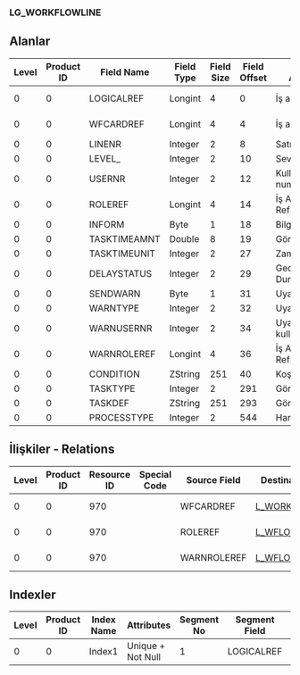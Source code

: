 ### LG_WORKFLOWLINE

## Alanlar

**Level**|**Product ID**|**Field Name**|**Field Type**|**Field Size**|**Field Offset**|**Türkçe Açıklama**|**Expression**
-----|-----|-----|-----|-----|-----|-----|-----
0|0|LOGICALREF|Longint|4|0|İş akışı ref.|WORKFLOWLINE Reference
0|0|WFCARDREF|Longint|4|4|İş akışı ref.|WORKFLOWCARD Reference
0|0|LINENR|Integer|2|8|Satır Numarası|Line Number
0|0|LEVEL_|Integer|2|10|Seviye|Leve
0|0|USERNR|Integer|2|12|Kullanıcı numarası|User Number
0|0|ROLEREF|Longint|4|14|İş Akışı Rolü Ref.|WFLOWROLE Reference
0|0|INFORM|Byte|1|18|Bilgilendirilecek|Notify
0|0|TASKTIMEAMNT|Double|8|19|Görev süresi|Task Duration
0|0|TASKTIMEUNIT|Integer|2|27|Zaman birimi|Time Unit
0|0|DELAYSTATUS|Integer|2|29|Gecikme Durumu|Delay Status
0|0|SENDWARN|Byte|1|31|Uyar|Warn
0|0|WARNTYPE|Integer|2|32|Uyarı tipi|Warning Type
0|0|WARNUSERNR|Integer|2|34|Uyarılacak kullanıcı sayısı|Number of user to be warned
0|0|WARNROLEREF|Longint|4|36|İş Akışı Rolü Ref.|WFLOWROLE Reference
0|0|CONDITION|ZString|251|40|Koşul|Condition
0|0|TASKTYPE|Integer|2|291|Görev tipi|Task Type
0|0|TASKDEF|ZString|251|293|Görev Tanımı|Task Definition
0|0|PROCESSTYPE|Integer|2|544|Hareket türü|Transaction Type

## İlişkiler - Relations
**Level**|**Product ID**|**Resource ID**|**Special Code**|**Source Field**|**Destination Table**|**Destination Field**|**Relation Type**|**Extra Condition**
-----|-----|-----|-----|-----|-----|-----|-----|-----
0|0|970||WFCARDREF|[L_WORKFLOWCARD](../LG_WORKFLOWCARD "L_WORKFLOWCARD")|LOGICALREF|one-to-one|
0|0|970||ROLEREF|[L_WFLOWROLE](../LG_WFLOWROLE "L_WFLOWROLE")|LOGICALREF|one-to-one|
0|0|970||WARNROLEREF|[L_WFLOWROLE](../LG_WFLOWROLE "L_WFLOWROLE")|LOGICALREF|one-to-one|

## Indexler
**Level**|**Product ID**|**Index Name**|**Attributes**|**Segment No**|**Segment Field**|**Sense**
-----|-----|-----|-----|-----|-----|-----
0|0|Index1|Unique + Not Null|1|LOGICALREF|Ascending
